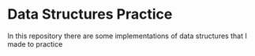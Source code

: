 # Data Structures Practice
In this repository there are some implementations of data structures that I made to practice
